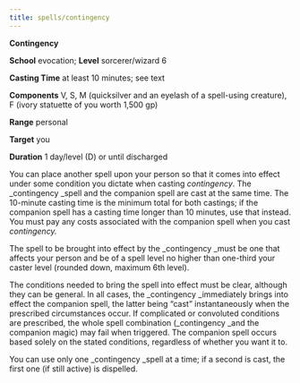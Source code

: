 ```yaml
---
title: spells/contingency
---
```

 **Contingency**

**School** evocation; **Level** sorcerer/wizard 6

**Casting Time** at least 10 minutes; see text

**Components** V, S, M (quicksilver and an eyelash of a spell-using creature), F (ivory statuette of you worth 1,500 gp)

**Range** personal

**Target** you

**Duration** 1 day/level (D) or until discharged

You can place another spell upon your person so that it comes into effect under some condition you dictate when casting _contingency_. The _contingency _spell and the companion spell are cast at the same time. The 10-minute casting time is the minimum total for both castings; if the companion spell has a casting time longer than 10 minutes, use that instead. You must pay any costs associated with the companion spell when you cast _contingency._

The spell to be brought into effect by the _contingency _must be one that affects your person and be of a spell level no higher than one-third your caster level (rounded down, maximum 6th level).

The conditions needed to bring the spell into effect must be clear, although they can be general. In all cases, the _contingency _immediately brings into effect the companion spell, the latter being “cast” instantaneously when the prescribed circumstances occur. If complicated or convoluted conditions are prescribed, the whole spell combination (_contingency _and the companion magic) may fail when triggered. The companion spell occurs based solely on the stated conditions, regardless of whether you want it to.

You can use only one _contingency _spell at a time; if a second is cast, the first one (if still active) is dispelled.

